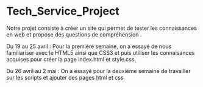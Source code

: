 # Tech_Service_Project
Notre projet consiste à créer un site qui permet de tester les connaissances en web et propose des questions de compréhension .


Du 19 au 25 avril : Pour la première semaine, on a essayé de nous familiariser avec le HTML5 ainsi que CSS3 et puis utiliser les connaisances acquises pour créer la page index.html et style.css.

Du 26 avril au 2 mai : On a essayé pour la deuxiéme semaine de travailler sur les scripts et ajouter des pages html et css
